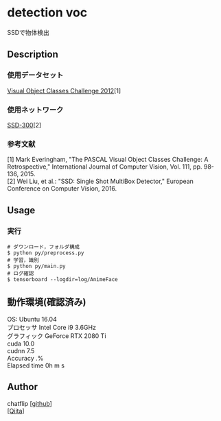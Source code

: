 detection voc
====
SSDで物体検出

## Description
### 使用データセット
[Visual Object Classes Challenge 2012](http://host.robots.ox.ac.uk/pascal/VOC/)[1]  

### 使用ネットワーク
[SSD-300](https://arxiv.org/abs/1512.02325)[2]  

### 参考文献
[1] Mark Everingham, "The PASCAL Visual Object Classes Challenge: A Retrospective," International Journal of Computer Vision, Vol. 111, pp. 98-136, 2015.  
[2] Wei Liu, et al.: "SSD: Single Shot MultiBox Detector," European Conference on Computer Vision, 2016.  

## Usage
### 実行
```
# ダウンロード，フォルダ構成
$ python py/preprocess.py
# 学習，識別
$ python py/main.py
# ログ確認
$ tensorboard --logdir=log/AnimeFace
```

## 動作環境(確認済み)
OS: Ubuntu 16.04  
プロセッサ Intel Core i9 3.6GHz  
グラフィック GeForce RTX 2080 Ti  
cuda 10.0  
cudnn 7.5  
Accuracy .%  
Elapsed time 0h m s  

## Author
chatflip
[[github](https://github.com/chatflip)]  
[[Qiita](https://qiita.com/chat-flip)]  